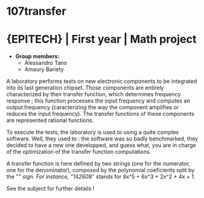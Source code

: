 # 107transfer
# {EPITECH} | First year | Math project

- **Group members:**
  - Alessandro Tano
  - Amaury Bariety

A laboratory performs tests on new electronic components to be integrated into its last generation chipset. Those
components are entirely characterized by their transfer function, which determines frequency response ; this function
processes the input frequency and computes an output frequency (caracterizing the way the component amplifies
or reduces the input frequency). The transfer functions of these components are represented rational functions.

To execute the tests, the laboratory is used to using a quite complex software. Well, they used to : the software
was so badly benchmarked, they decided to have a new one developped, and guess what, you are in charge of the
optimization of the transfer function computations.

A transfer function is here defined by two strings (one for the numerator, one for the denominator), composed by the
polynomial coeficients split by the "*" sign.
For instance, "1*4*2*6*0*8" stands for 8x^5 + 6x^3 + 2x^2 + 4x + 1.

See the subject for further details !